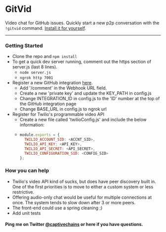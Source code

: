 # GitVid #

Video chat for GitHub issues. Quickly start a new p2p conversation with the `!gitvid` command. [Install it for yourself](https://github.com/integration/gitvid).

---

### Getting Started

- Clone the repo and `npm install`
- To get a quick dev server running, comment out the https section of server.js (last 8 lines).
  - `node server.js`
  - `ngrok http 7001`
- Register a new GitHub integration [here](https://github.com/settings/integrations).
  - Add '<https ngrok url>/comment' in the Webhook URL field.
  - Create a new 'private key' and update the KEY_PATH in config.js
  - Change INTEGRATION_ID in config.js to the 'ID' number at the top of the GitHub integration page
  - Change BASE_URL in config.js to ngrok url
- Register for Twilio's programmable video API
  - Create a new file called 'twilioConfig.js' and include the below information:
  - ```javascript
    module.exports = {
      TWILIO_ACCOUNT_SID: <ACCNT_SID>,
      TWILIO_API_KEY: <API_KEY>,
      TWILIO_API_SECRET: <API_SECRET>,
      TWILIO_CONFIGURATION_SID: <CONFIG_SID>
    };
    ```
### How you can help
- Twilio's video API kind of sucks, but does have peer discovery built in. One of the first priorities is to move to either a custom system or less restrictive.
- Offering audio-only chat would be useful for multiple connections at once. The system tends to slow down after 3 or more peers.
- The front-end could use a spring cleaning ;)
- Add unit tests

#### Ping me on Twitter [@captivechains](https://twitter.com/captivechains) or here if you have questions.